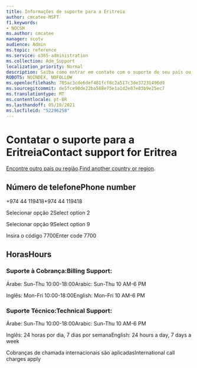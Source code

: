 ```yaml
---
title: Informações de suporte para a Eritreia
author: cmcatee-MSFT
f1.keywords:
- NOCSH
ms.author: cmcatee
manager: scotv
audience: Admin
ms.topic: reference
ms.service: o365-administration
ms.collection: Adm_Support
localization_priority: Normal
description: Saiba como entrar em contato com o suporte do seu país ou região.
ROBOTS: NOINDEX, NOFOLLOW
ms.openlocfilehash: 705ac3cde6def481fcf8c2a517c3de37231496d9
ms.sourcegitcommit: de5fce90de22ba588e75e1a1d2e87e03b9e25ec7
ms.translationtype: MT
ms.contentlocale: pt-BR
ms.lasthandoff: 05/10/2021
ms.locfileid: "52296258"
---
```

# <a name="contact-support-for-eritrea"></a><span data-ttu-id="31385-103">Contatar o suporte para a Eritreia</span><span class="sxs-lookup"><span data-stu-id="31385-103">Contact support for Eritrea</span></span>

<span data-ttu-id="31385-104">[Encontre outro país ou região](../../business-video/get-help-support.md).</span><span class="sxs-lookup"><span data-stu-id="31385-104">[Find another country or region](../../business-video/get-help-support.md).</span></span>

## <a name="phone-number"></a><span data-ttu-id="31385-105">Número de telefone</span><span class="sxs-lookup"><span data-stu-id="31385-105">Phone number</span></span>
<span data-ttu-id="31385-106">+974 44 119418</span><span class="sxs-lookup"><span data-stu-id="31385-106">+974 44 119418</span></span>

<span data-ttu-id="31385-107">Selecionar opção 2</span><span class="sxs-lookup"><span data-stu-id="31385-107">Select option 2</span></span>

<span data-ttu-id="31385-108">Selecionar opção 9</span><span class="sxs-lookup"><span data-stu-id="31385-108">Select option 9</span></span>

<span data-ttu-id="31385-109">Insira o código 7700</span><span class="sxs-lookup"><span data-stu-id="31385-109">Enter code 7700</span></span>

## <a name="hours"></a><span data-ttu-id="31385-110">Horas</span><span class="sxs-lookup"><span data-stu-id="31385-110">Hours</span></span>
### <a name="billing-support"></a><span data-ttu-id="31385-111">Suporte à Cobrança:</span><span class="sxs-lookup"><span data-stu-id="31385-111">Billing Support:</span></span>

<span data-ttu-id="31385-112">Árabe: Sun-Thu 10:00-18:00</span><span class="sxs-lookup"><span data-stu-id="31385-112">Arabic: Sun-Thu 10 AM-6 PM</span></span>

<span data-ttu-id="31385-113">Inglês: Mon-Fri 10:00-18:00</span><span class="sxs-lookup"><span data-stu-id="31385-113">English: Mon-Fri 10 AM-6 PM</span></span>

### <a name="technical-support"></a><span data-ttu-id="31385-114">Suporte Técnico:</span><span class="sxs-lookup"><span data-stu-id="31385-114">Technical Support:</span></span>

<span data-ttu-id="31385-115">Árabe: Sun-Thu 10:00-18:00</span><span class="sxs-lookup"><span data-stu-id="31385-115">Arabic: Sun-Thu 10 AM-6 PM</span></span>

<span data-ttu-id="31385-116">Inglês: 24 horas por dia, 7 dias por semana</span><span class="sxs-lookup"><span data-stu-id="31385-116">English: 24 hours a day, 7 days a week</span></span>

<span data-ttu-id="31385-117">Cobranças de chamada internacionais são aplicadas</span><span class="sxs-lookup"><span data-stu-id="31385-117">International call charges apply</span></span>
